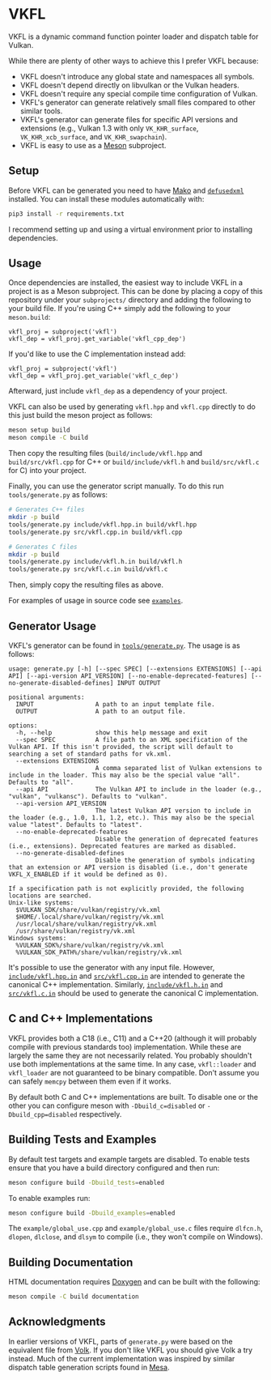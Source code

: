 # VKFL

VKFL is a dynamic command function pointer loader and dispatch table for Vulkan.

While there are plenty of other ways to achieve this I prefer VKFL because:

- VKFL doesn't introduce any global state and namespaces all symbols.
- VKFL doesn't depend directly on libvulkan or the Vulkan headers.
- VKFL doesn't require any special compile time configuration of Vulkan.
- VKFL's generator can generate relatively small files compared to other similar tools.
- VKFL's generator can generate files for specific API versions and extensions (e.g., Vulkan 1.3 with only `VK_KHR_surface`, `VK_KHR_xcb_surface`, and `VK_KHR_swapchain`).
- VKFL is easy to use as a [Meson](https://mesonbuild.com) subproject.

## Setup

Before VKFL can be generated you need to have [Mako](https://www.makotemplates.org/) and [`defusedxml`](https://pypi.org/project/defusedxml/) installed. You
can install these modules automatically with:

```sh
pip3 install -r requirements.txt
```

I recommend setting up and using a virtual environment prior to installing dependencies.

## Usage

Once dependencies are installed, the easiest way to include VKFL in a project is as a Meson subproject. This can be 
done by placing a copy of this repository under your `subprojects/` directory and adding the following to your build
file. If you're using C++ simply add the following to your `meson.build`:

```meson
vkfl_proj = subproject('vkfl')
vkfl_dep = vkfl_proj.get_variable('vkfl_cpp_dep')
```

If you'd like to use the C implementation instead add:

```meson
vkfl_proj = subproject('vkfl')
vkfl_dep = vkfl_proj.get_variable('vkfl_c_dep')
```

Afterward, just include `vkfl_dep` as a dependency of your project.

VKFL can also be used by generating `vkfl.hpp` and `vkfl.cpp` directly to do this just build the meson project as
follows:

```sh
meson setup build
meson compile -C build
```

Then copy the resulting files (`build/include/vkfl.hpp` and `build/src/vkfl.cpp` for C++ or `build/include/vkfl.h` and
`build/src/vkfl.c` for C) into your project.

Finally, you can use the generator script manually. To do this run `tools/generate.py` as follows:

```sh
# Generates C++ files
mkdir -p build
tools/generate.py include/vkfl.hpp.in build/vkfl.hpp
tools/generate.py src/vkfl.cpp.in build/vkfl.cpp

# Generates C files
mkdir -p build
tools/generate.py include/vkfl.h.in build/vkfl.h
tools/generate.py src/vkfl.c.in build/vkfl.c
```

Then, simply copy the resulting files as above.

For examples of usage in source code see [`examples`](https://github.com/gn0mesort/vkfl/blob/master/examples/).

## Generator Usage

VKFL's generator can be found in [`tools/generate.py`](https://github.com/gn0mesort/vkfl/blob/master/tools/generate.py).
The usage is as follows:

```
usage: generate.py [-h] [--spec SPEC] [--extensions EXTENSIONS] [--api API] [--api-version API_VERSION] [--no-enable-deprecated-features] [--no-generate-disabled-defines] INPUT OUTPUT

positional arguments:
  INPUT                 A path to an input template file.
  OUTPUT                A path to an output file.

options:
  -h, --help            show this help message and exit
  --spec SPEC           A file path to an XML specification of the Vulkan API. If this isn't provided, the script will default to searching a set of standard paths for vk.xml.
  --extensions EXTENSIONS
                        A comma separated list of Vulkan extensions to include in the loader. This may also be the special value "all". Defaults to "all".
  --api API             The Vulkan API to include in the loader (e.g., "vulkan", "vulkansc"). Defaults to "vulkan".
  --api-version API_VERSION
                        The latest Vulkan API version to include in the loader (e.g., 1.0, 1.1, 1.2, etc.). This may also be the special value "latest". Defaults to "latest".
  --no-enable-deprecated-features
                        Disable the generation of deprecated features (i.e., extensions). Deprecated features are marked as disabled.
  --no-generate-disabled-defines
                        Disable the generation of symbols indicating that an extension or API version is disabled (i.e., don't generate VKFL_X_ENABLED if it would be defined as 0).

If a specification path is not explicitly provided, the following locations are searched.
Unix-like systems:
  $VULKAN_SDK/share/vulkan/registry/vk.xml
  $HOME/.local/share/vulkan/registry/vk.xml
  /usr/local/share/vulkan/registry/vk.xml
  /usr/share/vulkan/registry/vk.xml
Windows systems:
  %VULKAN_SDK%/share/vulkan/registry/vk.xml
  %VULKAN_SDK_PATH%/share/vulkan/registry/vk.xml
```

It's possible to use the generator with any input file. However, [`include/vkfl.hpp.in`](https://github.com/gn0mesort/vkfl/blob/master/include/vkfl.hpp.in) and
[`src/vkfl.cpp.in`](https://github.com/gn0mesort/vkfl/blob/master/src/vkfl.cpp.in) are intended to generate the canonical C++ implementation. Similarly,
[`include/vkfl.h.in`](https://github.com/gn0mesort/vkfl/blob/master/include/vkfl.h.in) and
[`src/vkfl.c.in`](https://github.com/gn0mesort/vkfl/blob/master/src/vkfl.c.in) should be used to generate the
canonical C implementation.

## C and C++ Implementations

VKFL provides both a C18 (i.e., C11) and a C++20 (although it will probably compile with previous standards too)
implementation. While these are largely the same they are not necessarily related. You probably shouldn't use
both implementations at the same time. In any case, `vkfl::loader` and `vkfl_loader` are not guaranteed to be binary
compatible. Don't assume you can safely `memcpy` between them even if it works.

By default both C and C++ implementations are built. To disable one or the other you can configure meson with
`-Dbuild_c=disabled` or `-Dbuild_cpp=disabled` respectively.

## Building Tests and Examples

By default test targets and example targets are disabled. To enable tests ensure that you have a build directory
configured and then run:

```sh
meson configure build -Dbuild_tests=enabled
```

To enable examples run:

```sh
meson configure build -Dbuild_examples=enabled
```

The `example/global_use.cpp` and `example/global_use.c` files require `dlfcn.h`, `dlopen`, `dlclose`, and `dlsym` to
compile (i.e., they won't compile on Windows).

## Building Documentation

HTML documentation requires [Doxygen](https://www.doxygen.nl/) and can be built with the following:

```sh
meson compile -C build documentation
```

## Acknowledgments

In earlier versions of VKFL, parts of `generate.py` were based on the equivalent file from 
[Volk](https://github.com/zeux/volk). If you don't like VKFL you should give Volk a try instead. Much of the current
implementation was inspired by similar dispatch table generation scripts found in [Mesa](https://mesa3d.org/).
